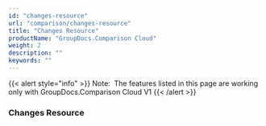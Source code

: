 ```yaml
---
id: "changes-resource"
url: "comparison/changes-resource"
title: "Changes Resource"
productName: "GroupDocs.Comparison Cloud"
weight: 2
description: ""
keywords: ""
---
```


{{< alert style="info" >}}
Note:  The features listed in this page are working only with GroupDocs.Comparison Cloud V1
{{< /alert >}}

 

### Changes Resource ###



